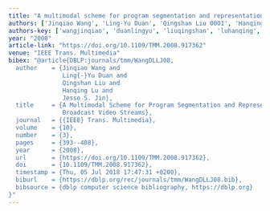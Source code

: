 ```yaml
---
title: "A multimodal scheme for program segmentation and representation in broadcast video streams"
authors: ['Jinqiao Wang', 'Ling-Yu Duan', 'Qingshan Liu 0001', 'Hanqing Lu', 'Jesse S. Jin']
authors-key: ['wangjinqiao', 'duanlingyu', 'liuqingshan', 'luhanqing', 's.jesse']
year: "2008"
article-link: "https://doi.org/10.1109/TMM.2008.917362"
venue: "IEEE Trans. Multimedia"
bibex: "@article{DBLP:journals/tmm/WangDLLJ08,
  author    = {Jinqiao Wang and
               Ling{-}Yu Duan and
               Qingshan Liu and
               Hanqing Lu and
               Jesse S. Jin},
  title     = {A Multimodal Scheme for Program Segmentation and Representation in
               Broadcast Video Streams},
  journal   = {{IEEE} Trans. Multimedia},
  volume    = {10},
  number    = {3},
  pages     = {393--408},
  year      = {2008},
  url       = {https://doi.org/10.1109/TMM.2008.917362},
  doi       = {10.1109/TMM.2008.917362},
  timestamp = {Thu, 05 Jul 2018 17:47:31 +0200},
  biburl    = {https://dblp.org/rec/journals/tmm/WangDLLJ08.bib},
  bibsource = {dblp computer science bibliography, https://dblp.org}
}"
---
```

